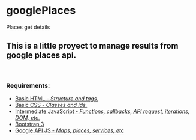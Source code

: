# googlePlaces
Places get details
<br>
<h2>
This is a little proyect to manage results from google places api.
</h2>
<br>
<h3>Requirements:</h3>
<ul>
  <li><a href="https://www.w3schools.com/html/default.asp">Basic HTML - <i>Structure and tags.</i></a></li>
  <li><a href="https://www.w3schools.com/css/default.asp">Basic CSS - <i>Classes and Ids.</i></a></li>
  <li><a href="https://www.w3schools.com/js/default.asp">Intermediate JavaScript - <i>Functions, callbacks, API request, iterations, DOM, etc.</i></a></li>
  <li><a href="https://www.w3schools.com/bootstrap/default.asp">Bootstrap 3</a></li>
  <li><a href="https://developers.google.com/maps/documentation/javascript/tutorial">Google API JS - <i>Maps, places, services, etc</i></a></li>
</ul>
